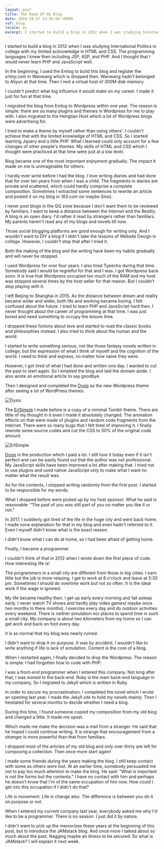 ```yaml
---
layout: post
title: The Road Of My Blog
date: 2018-10-27 13:36:04 +0800
ref: blog
locale: en
excerpt: I started to build a blog in 2012 when I was studying International Politics in college with my limited acknowledge in HTML and CSS. The programming languages I knew then including JSP, ASP, and PHP. And I thought that I would never learn PHP and JavaScript well.
---
```

I started to build a blog in 2012 when I was studying International Politics in college with my limited acknowledge in HTML and CSS. The programming languages I knew then including JSP, ASP, and PHP. And I thought that I would never learn PHP and JavaScript well.

In the beginning, I used the Emlog to build this blog and register the *erlmy.com* in Wanwang which is dropped then. Wanwang hadn't belonged to Aliyun at that time. Then I rent a virtual host of 300M disk memory.

I couldn't predict what big influence it would make on my career. I made it just for fun at that time.

I migrated the blog from Emlog to Wordpress within one year. The reason is simple: there are so many plugins and themes in Wordpress for me to play with. I also migrated to the Hengtian Host which a lot of Wordpress blogs were advertising for.

I tried to make a theme by myself rather than using others'. I couldn't achieve that with the limited knowledge of HTML and CSS. So I started learning Jquery and a little PHP. What I learned could only account for a few changes of other people's themes. My skills of HTML and CSS which I thought were practiced at that time were just at a low level.

Blog became one of the most important enjoyment gradually. The impact it made on me is unimaginable for others.  

I hardly ever write before I had the blog. I love writing diaries and had done that for over ten years from when I was a child. The fragments in diaries are private and scattered, which could hardly comprise a complete composition. Sometimes I extracted some sentences to rewrite an article and posted it on my blog in *163.com* (or maybe *Sina*).

I never post blogs in the QQ zone because I don't want them to be reviewed by familiars. I want to keep a distance between the *Internet* and the *Reality*. A blog is an open diary. I'd rather it read by strangers rather than familiars. My parents haven't read any of my blogs and novels till now.

Those social blogging platforms are good enough for writing only. And I wouldn't want to DIY a blog if I didn't take the lessons of Website Design in college. However, I couldn't stop that after I tried it.

Both the making of the blog and the writing have been my habits gradually and will never be stopped.

I used Wordpress for over four years. I also tried Typecho during that time. Somebody said I would be regretful for that and I was. I got Wordpress back soon. It is true that Wordpress occupied too much of the RAM and my host was stopped several times by the host seller for that reason. But I couldn't stop playing with it.

I left Beijing to Shanghai in 2015. As the distance between dream and reality became wider and wider, both life and working became boring. I felt confused about the future. I tried to learn PHP and JavaScript hard then. I never thought about the career of programming at that time. I was just bored and need something to occupy the leisure time.

I dropped these fictions about love and started to read the classic books and philosophies instead. I also tried to think about the human and the world.

I started to write something serious, not like those fantasy novels written in college, but the expression of what I think of myself and the cognition of the world. I need to think and express, no matter how naive they were.

However, I got tired of what I had done and written one day. I wanted to cut the past to start again. So I emptied the blog and laid the domain aside. I also wrote an emotional article to say goodbye.

Then I designed and completed the [Dysis](https://github.com/erlzhang/dysis) as the new Wordpress theme after seeing a lot of WordPress themes.

![Dysis](/img/blog/dysis.png)

The [ErlSimple](https://github.com/erlzhang/erlsimple) I made before is a copy of a minimal Tumblr theme. There are little of my thought in it even I made it absolutely changed. The animation effects on that were made of plugins and random code fragments from the Internet. There were so many bugs that I felt tired of improving it. I finally rewrote some source codes and cut the CSS to 50% of the original code amount.

![ErlSimple](/img/blog/erlsimple.png)

[Dysis](https://github.com/erlzhang/dysis) is the production which I paid a lot. I still love it today even if it isn't perfect and can be easily found out that the author was not professional. My JavaScript skills have been improved a lot after making that. I tried not to use plugins and used native JavaScript only to make what I want no matter what the result was.

As for the contents, I stopped writing randomly from the first post. I started to be responsible for my words.

What I dropped before were picked up by my host sponsor. What he said is reasonable: "The past of you was still part of you no matter you like it or not."

In 2017, I suddenly got tired of the life in the huge city and went back home. I made none explanation for that in my blog and even hadn't referred to it. Even I myself didn't know what is the exact reason.

I didn't know what I can do at home, so I had been afraid of getting home.

Finally, I became a programmer.

I couldn't think of that in 2012 when I wrote down the first piece of code. How interesting life is!

The programmers in a small city are different from those in big cities. I earn little but the job is more relaxing. I get to work at 8 o'clock and leave at 5:30 pm. Sometimes I should do overtime work but not so often. It is the ideal work if the wage is ignored.

My life became healthy then. I get up early every morning and fall asleep early. I never watch TV shows and hardly play video games( maybe once two months to there months). I exercise every day and do outdoor activities every weekend.  There is neither simulation nor places to spend time in such a small city. My company is about two kilometers from my home so I can get work and back on foot every day.

It is so normal that my blog was nearly ruined.

I didn't want to drop it on purpose. It was by accident. I wouldn't like to write anything if life is lack of simulation. Content is the core of a blog.

When I restarted again, I finally decided to drop the Wordpress. The reason is simple: I had forgotten how to code with PHP.

I was a front-end programmer when I entered this company. Not long after that, I was moved to the back-end. Ruby is the main back-end language in my company, So I migrated to Jekyll which is written in Ruby.

In order to secure my procrastination, I completed the novel which I wrote an opening last year. I made the Jekyll site to hold my novels mainly. Then I hesitated for several months to decide whether I need a blog.

During this time, I found someone copied my composition from my old blog and changed a little. It made me upset.

Which made me make the decision was a mail from a stranger. He said that he hoped I could continue writing. It is strange that encouragement from a stranger is more powerful than that from familiars.

I dropped most of the articles of my old blog and only over thirty are left for composing a collection. Then once more start again!

I made some friends during the years making the blog. I still keep contact with some as others were lost. At an earlier time, somebody persuaded me not to pay too much attention to make the blog. He said: "What is important is not the forms but the contents." I have no contact with him and perhaps he doesn't know that I'm of the same occupation of him now. How could I get into this occupation if I didn't do that?

Life is movement. Life is change also. The difference is between you do it on purpose or not.

 When I entered my current company last year, everybody asked me why I'd like to be a programmer. There is no season. I just did it by nature.

I didn't want to pick up the memorizes these years at the beginning of this post, but to introduce the JAMstack blog. And once more I talked about so much about the past. Nagging maybe an illness to be secured. So what is JAMstack? I will explain it next week.

